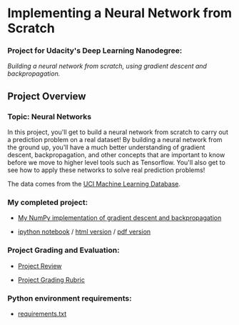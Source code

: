 # Implementing a Neural Network from Scratch
### Project for Udacity's Deep Learning Nanodegree:

*Building a neural network from scratch, using gradient descent and backpropagation.*

## Project Overview
### Topic: Neural Networks
In this project, you'll get to build a neural network from scratch to carry out a prediction problem on a real dataset! By building a neural network from the ground up, you'll have a much better understanding of gradient descent, backpropagation, and other concepts that are important to know before we move to higher level tools such as Tensorflow. You'll also get to see how to apply these networks to solve real prediction problems!

The data comes from the [UCI Machine Learning Database](https://archive.ics.uci.edu/ml/datasets/Bike+Sharing+Dataset).

### My completed project:

* [My NumPy implementation of gradient descent and backpropagation](https://github.com/jamesdellinger/deep_learning_nanodegree_your_first_neural_network_project/blob/master/my_answers.py)

* [ipython notebook](https://github.com/jamesdellinger/deep_learning_nanodegree_your_first_neural_network_project/blob/master/Your_first_neural_network.ipynb) / [html version](http://htmlpreview.github.com/?https://github.com/jamesdellinger/deep_learning_nanodegree_your_first_neural_network_project/blob/master/Your_first_neural_network.html) / [pdf version](https://github.com/jamesdellinger/deep_learning_nanodegree_your_first_neural_network_project/blob/master/Your_first_neural_network.pdf)

### Project Grading and Evaluation:

* [Project Review](https://github.com/jamesdellinger/deep_learning_nanodegree_your_first_neural_network_project/blob/master/your_first_neural_network_project_review.pdf)

* [Project Grading Rubric](https://github.com/jamesdellinger/deep_learning_nanodegree_your_first_neural_network_project/blob/master/your_first_neural_network_project_grading_rubric.pdf)

### Python environment requirements:

* [requirements.txt](https://github.com/jamesdellinger/machine_learning_nanodegree_capstone_project/blob/master/requirements.txt)
